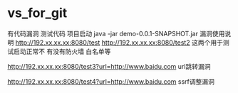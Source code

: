 # vs_for_git
有代码漏洞 测试代码
项目启动 java -jar demo-0.0.1-SNAPSHOT.jar
漏洞使用说明
http://192.xx.xx.xx:8080/test
http://192.xx.xx.xx:8080/test2  这两个用于测试启动正常不  有没有防火墙  白名单等

http://192.xx.xx.xx:8080/test3?url=http://www.baidu.com url跳转漏洞

http://192.xx.xx.xx:8080/test4?url=http://www.baidu.com ssrf调整漏洞
 